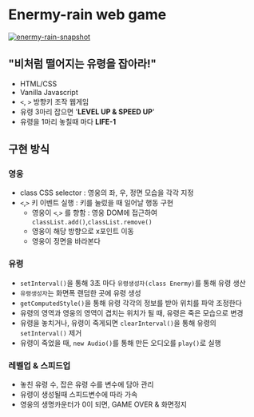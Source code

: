 # Enermy-rain web game

[![enermy-rain-snapshot](https://i.ibb.co/0sy8j1g/enemyrain-snap.jpg)](https://www.youtube.com/embed/u4XmOFMfo5M)

## "비처럼 떨어지는 유령을 잡아라!"

- HTML/CSS
- Vanilla Javascript
- `<`, `>` 방향키 조작 웹게임
- 유령 3마리 잡으면 '**LEVEL UP & SPEED UP**'
- 유령을 1마리 놓칠때 마다 **LIFE-1**

## 구현 방식

### 영웅
- class CSS selector : 영웅의 좌, 우, 정면 모습을 각각 지정
- `<`,`>` 키 이벤트 실행 : 키를 눌렀을 때 일어날 행동 구현
  - 영웅이 `<`,`>` 를 향함 : 영웅 DOM에 접근하여 `classList.add()`,`classList.remove()`
  - 영웅이 해당 방향으로 x포인트 이동
  - 영웅이 정면을 바라본다
  
### 유령
- `setInterval()`을 통해 3초 마다 `유령생성자(class Enermy)`를 통해 유령 생산
- `유령생성자`는 화면폭 랜덤한 곳에 유령 생성
- `getComputedStyle()`을 통해 유령 각각의 정보를 받아 위치를 파악 조정한다
- 유령의 영역과 영웅의 영역이 겹치는 위치가 될 때, 유령은 죽은 모습으로 변경
- 유령을 놓치거나, 유령이 죽게되면 `clearInterval()`을 통해 유령의 `setInterval()` 제거
- 유령이 죽었을 때, `new Audio()`를 통해 만든 오디오를 `play()`로 실행

### 레벨업 & 스피드업
- 놓친 유령 수, 잡은 유령 수를 변수에 담아 관리
- 유령이 생성될때 스피드변수에 따라 가속
- 영웅의 생명카운터가 0이 되면, GAME OVER & 화면정지


